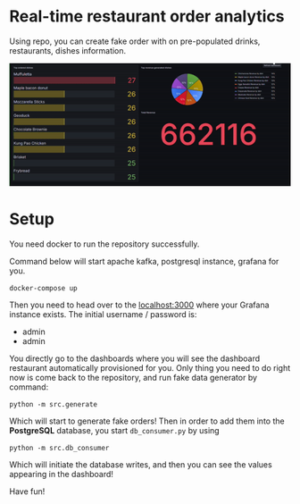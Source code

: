 # Real-time restaurant order analytics
Using repo, you can create fake order with on pre-populated drinks, restaurants, dishes information. 

![dashboard](./imgs/dashboard.gif)

# Setup

You need docker to run the repository successfully. 

Command below will start apache kafka, postgresql instance, grafana for you.

```shell
docker-compose up
```

Then you need to head over to the [localhost:3000](http://localhost:3000) where your Grafana instance exists.
The initial username / password is:
- admin
- admin

You directly go to the dashboards where you will see the dashboard restaurant automatically provisioned for you.
Only thing you need to do right now is come back to the repository, and run fake data generator by command:
```shell
python -m src.generate
```
Which will start to generate fake orders!
Then in order to add them into the **PostgreSQL** database, you start `db_consumer.py` by using
```shell
python -m src.db_consumer
```
Which will initiate the database writes, and then you can see the values appearing in the dashboard!

Have fun!